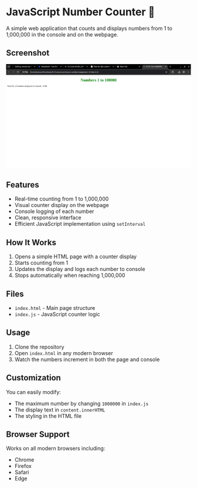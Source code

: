 # JavaScript Number Counter 🚀

A simple web application that counts and displays numbers from 1 to 1,000,000 in the console and on the webpage.

## Screenshot

![Screenshot](https://github.com/web-projects-cp/JavaScript-Million-Counter/blob/main/screenshot1.png)

## Features
- Real-time counting from 1 to 1,000,000
- Visual counter display on the webpage
- Console logging of each number
- Clean, responsive interface
- Efficient JavaScript implementation using `setInterval`

## How It Works
1. Opens a simple HTML page with a counter display
2. Starts counting from 1
3. Updates the display and logs each number to console
4. Stops automatically when reaching 1,000,000

## Files
- `index.html` - Main page structure
- `index.js` - JavaScript counter logic

## Usage
1. Clone the repository
2. Open `index.html` in any modern browser
3. Watch the numbers increment in both the page and console

## Customization
You can easily modify:
- The maximum number by changing `1000000` in `index.js`
- The display text in `content.innerHTML`
- The styling in the HTML file

## Browser Support
Works on all modern browsers including:
- Chrome
- Firefox
- Safari
- Edge
